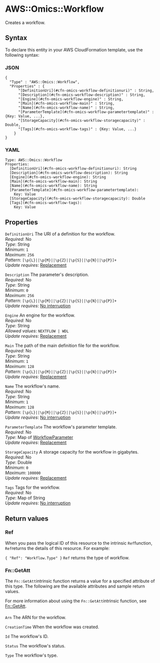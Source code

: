 # AWS::Omics::Workflow<a name="aws-resource-omics-workflow"></a>

Creates a workflow\.

## Syntax<a name="aws-resource-omics-workflow-syntax"></a>

To declare this entity in your AWS CloudFormation template, use the following syntax:

### JSON<a name="aws-resource-omics-workflow-syntax.json"></a>

```
{
  "Type" : "AWS::Omics::Workflow",
  "Properties" : {
      "[DefinitionUri](#cfn-omics-workflow-definitionuri)" : String,
      "[Description](#cfn-omics-workflow-description)" : String,
      "[Engine](#cfn-omics-workflow-engine)" : String,
      "[Main](#cfn-omics-workflow-main)" : String,
      "[Name](#cfn-omics-workflow-name)" : String,
      "[ParameterTemplate](#cfn-omics-workflow-parametertemplate)" : {Key: Value, ...},
      "[StorageCapacity](#cfn-omics-workflow-storagecapacity)" : Double,
      "[Tags](#cfn-omics-workflow-tags)" : {Key: Value, ...}
    }
}
```

### YAML<a name="aws-resource-omics-workflow-syntax.yaml"></a>

```
Type: AWS::Omics::Workflow
Properties: 
  [DefinitionUri](#cfn-omics-workflow-definitionuri): String
  [Description](#cfn-omics-workflow-description): String
  [Engine](#cfn-omics-workflow-engine): String
  [Main](#cfn-omics-workflow-main): String
  [Name](#cfn-omics-workflow-name): String
  [ParameterTemplate](#cfn-omics-workflow-parametertemplate): 
    Key: Value
  [StorageCapacity](#cfn-omics-workflow-storagecapacity): Double
  [Tags](#cfn-omics-workflow-tags): 
    Key: Value
```

## Properties<a name="aws-resource-omics-workflow-properties"></a>

`DefinitionUri`  <a name="cfn-omics-workflow-definitionuri"></a>
The URI of a definition for the workflow\.  
*Required*: No  
*Type*: String  
*Minimum*: `1`  
*Maximum*: `256`  
*Pattern*: `[\p{L}||\p{M}||\p{Z}||\p{S}||\p{N}||\p{P}]+`  
*Update requires*: [Replacement](https://docs.aws.amazon.com/AWSCloudFormation/latest/UserGuide/using-cfn-updating-stacks-update-behaviors.html#update-replacement)

`Description`  <a name="cfn-omics-workflow-description"></a>
The parameter's description\.  
*Required*: No  
*Type*: String  
*Minimum*: `0`  
*Maximum*: `256`  
*Pattern*: `[\p{L}||\p{M}||\p{Z}||\p{S}||\p{N}||\p{P}]+`  
*Update requires*: [No interruption](https://docs.aws.amazon.com/AWSCloudFormation/latest/UserGuide/using-cfn-updating-stacks-update-behaviors.html#update-no-interrupt)

`Engine`  <a name="cfn-omics-workflow-engine"></a>
An engine for the workflow\.  
*Required*: No  
*Type*: String  
*Allowed values*: `NEXTFLOW | WDL`  
*Update requires*: [Replacement](https://docs.aws.amazon.com/AWSCloudFormation/latest/UserGuide/using-cfn-updating-stacks-update-behaviors.html#update-replacement)

`Main`  <a name="cfn-omics-workflow-main"></a>
The path of the main definition file for the workflow\.  
*Required*: No  
*Type*: String  
*Minimum*: `1`  
*Maximum*: `128`  
*Pattern*: `[\p{L}||\p{M}||\p{Z}||\p{S}||\p{N}||\p{P}]+`  
*Update requires*: [Replacement](https://docs.aws.amazon.com/AWSCloudFormation/latest/UserGuide/using-cfn-updating-stacks-update-behaviors.html#update-replacement)

`Name`  <a name="cfn-omics-workflow-name"></a>
The workflow's name\.  
*Required*: No  
*Type*: String  
*Minimum*: `1`  
*Maximum*: `128`  
*Pattern*: `[\p{L}||\p{M}||\p{Z}||\p{S}||\p{N}||\p{P}]+`  
*Update requires*: [No interruption](https://docs.aws.amazon.com/AWSCloudFormation/latest/UserGuide/using-cfn-updating-stacks-update-behaviors.html#update-no-interrupt)

`ParameterTemplate`  <a name="cfn-omics-workflow-parametertemplate"></a>
The workflow's parameter template\.  
*Required*: No  
*Type*: Map of [WorkflowParameter](aws-properties-omics-workflow-workflowparameter.md)  
*Update requires*: [Replacement](https://docs.aws.amazon.com/AWSCloudFormation/latest/UserGuide/using-cfn-updating-stacks-update-behaviors.html#update-replacement)

`StorageCapacity`  <a name="cfn-omics-workflow-storagecapacity"></a>
A storage capacity for the workflow in gigabytes\.  
*Required*: No  
*Type*: Double  
*Minimum*: `0`  
*Maximum*: `100000`  
*Update requires*: [Replacement](https://docs.aws.amazon.com/AWSCloudFormation/latest/UserGuide/using-cfn-updating-stacks-update-behaviors.html#update-replacement)

`Tags`  <a name="cfn-omics-workflow-tags"></a>
Tags for the workflow\.  
*Required*: No  
*Type*: Map of String  
*Update requires*: [No interruption](https://docs.aws.amazon.com/AWSCloudFormation/latest/UserGuide/using-cfn-updating-stacks-update-behaviors.html#update-no-interrupt)

## Return values<a name="aws-resource-omics-workflow-return-values"></a>

### Ref<a name="aws-resource-omics-workflow-return-values-ref"></a>

When you pass the logical ID of this resource to the intrinsic `Ref`function, `Ref`returns the details of this resource\. For example:

 `{ "Ref": "Workflow.Type" }` `Ref` returns the type of workflow\. 

### Fn::GetAtt<a name="aws-resource-omics-workflow-return-values-fn--getatt"></a>

The `Fn::GetAtt`intrinsic function returns a value for a specified attribute of this type\. The following are the available attributes and sample return values\.

For more information about using the `Fn::GetAtt`intrinsic function, see [Fn::GetAtt](https://docs.aws.amazon.com/AWSCloudFormation/latest/UserGuide/intrinsic-function-reference-getatt.html)\.

#### <a name="aws-resource-omics-workflow-return-values-fn--getatt-fn--getatt"></a>

`Arn`  <a name="Arn-fn::getatt"></a>
The ARN for the workflow\.

`CreationTime`  <a name="CreationTime-fn::getatt"></a>
When the workflow was created\.

`Id`  <a name="Id-fn::getatt"></a>
The workflow's ID\.

`Status`  <a name="Status-fn::getatt"></a>
The workflow's status\.

`Type`  <a name="Type-fn::getatt"></a>
The workflow's type\.